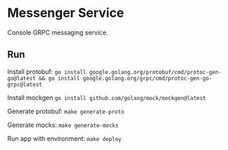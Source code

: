 # Messenger Service

Console GRPC messaging service.

## Run

Install protobuf: `go install google.golang.org/protobuf/cmd/protoc-gen-go@latest && go install google.golang.org/grpc/cmd/protoc-gen-go-grpc@latest`

Install mockgen `go install github.com/golang/mock/mockgen@latest`

Generate protobuf: `make generate-proto`

Generate mocks: `make generate-mocks`

Run app with environment: `make deploy`
